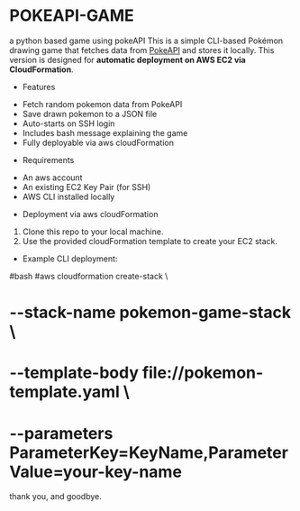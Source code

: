 # POKEAPI-GAME
a python based game using pokeAPI 
This is a simple CLI-based Pokémon drawing game that fetches data from [PokeAPI](https://pokeapi.co/) and stores it locally. This version is designed for **automatic deployment on AWS EC2 via CloudFormation**.

* Features

- Fetch random pokemon data from PokeAPI
- Save drawn pokemon to a JSON file
- Auto-starts on SSH login
- Includes bash message explaining the game
- Fully deployable via aws cloudFormation

* Requirements

- An aws account
- An existing EC2 Key Pair (for SSH)
- AWS CLI installed locally

* Deployment via aws cloudFormation

1. Clone this repo to your local machine.
2. Use the provided cloudFormation template to create your EC2 stack.

* Example CLI deployment:

#bash
#aws cloudformation create-stack \
# --stack-name pokemon-game-stack \
# --template-body file://pokemon-template.yaml \
# --parameters ParameterKey=KeyName,ParameterValue=your-key-name

thank you, and goodbye. 
